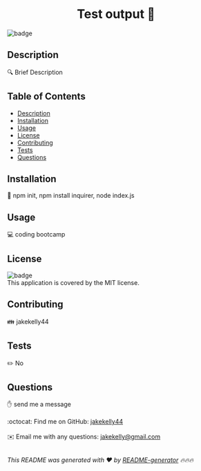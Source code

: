
<h1 align="center">Test output 👋</h1>

![badge](https://img.shields.io/badge/license-MIT-brightgreen)<br />

## Description
🔍 Brief Description

## Table of Contents
- [Description](#description)
- [Installation](#installation)
- [Usage](#usage)
- [License](#license)
- [Contributing](#contributing)
- [Tests](#tests)
- [Questions](#questions)

## Installation
💾 npm init, npm install inquirer, node index.js

## Usage
💻 coding bootcamp

## License
![badge](https://img.shields.io/badge/license-MIT-brightgreen)
<br />
This application is covered by the MIT license. 

## Contributing
👪 jakekelly44

## Tests
✏️ No

## Questions
✋ send me a message<br />
<br />
:octocat: Find me on GitHub: [jakekelly44](https://github.com/jakekelly44)<br />
<br />
✉️ Email me with any questions: jakekelly@gmail.com<br /><br />

_This README was generated with ❤️ by [README-generator](https://github.com/jpd61/README-generator) 🔥🔥🔥_
  